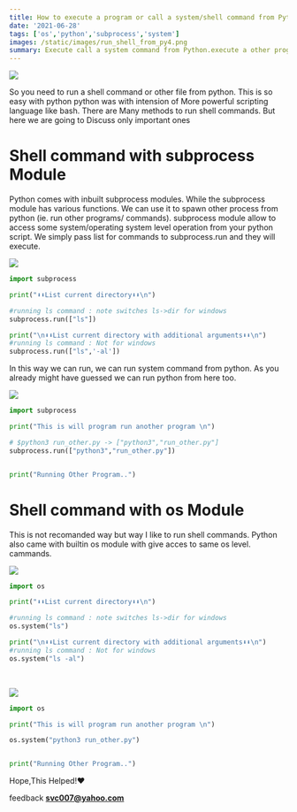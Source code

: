 ```yaml
---
title: How to execute a program or call a system/shell command from Python
date: '2021-06-28'
tags: ['os','python','subprocess','system']
images: /static/images/run_shell_from_py4.png
summary: Execute call a system command from Python.execute a other program from Python
---
```



![](/static/images/run_shell_from_py4.png)

So you need to run a shell command or other file from python. 
This is so easy with python  python was with intension of 
More powerful scripting language like bash. There are 
Many methods to run shell commands. But here we are going to
Discuss only important ones

# Shell command with subprocess Module
Python comes with inbuilt subprocess modules.  While the subprocess module has various functions. We can use it to spawn other process from python (ie. run other programs/ commands).
subprocess module allow to access some system/operating system level operation from 
your python script. We simply pass list for commands to subprocess.run and they  will execute.

![](/static/images/run_shell_from_py.png)
```python
import subprocess

print("⬇️⬇️List current directory⬇️⬇️\n")

#running ls command : note switches ls->dir for windows
subprocess.run(["ls"])

print("\n⬇️⬇️List current directory with additional arguments⬇️⬇️\n")
#running ls command : Not for windows
subprocess.run(["ls",'-al'])

```

In this way we can run, we can run system command from python.
As you already might have guessed we can run python from here too.

![](/static/images/run_shell_from_py2.png)


```python:run_this.py
import subprocess

print("This is will program run another program \n")

# $python3 run_other.py -> ["python3","run_other.py"]
subprocess.run(["python3","run_other.py"])

```

```python:run_other.py

print("Running Other Program..")


```


# Shell command with os Module
This is not recomanded way but way I like to run shell commands.
Python also came with builtin os module with give acces to same os level.
cammands. 

![](/static/images/run_shell_from_py3.png)

```python
import os

print("⬇️⬇️List current directory⬇️⬇️\n")

#running ls command : note switches ls->dir for windows
os.system("ls")

print("\n⬇️⬇️List current directory with additional arguments⬇️⬇️\n")
#running ls command : Not for windows
os.system("ls -al")
```

<br/>


![](/static/images/run_shell_from_py4.png)
```python:run_this.py
import os

print("This is will program run another program \n")

os.system("python3 run_other.py")

```

```python:run_other.py

print("Running Other Program..")


```

Hope,This Helped!❤️


feedback **svc007@yahoo.com**

